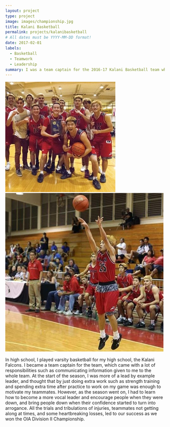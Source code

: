 ```yaml
---
layout: project
type: project
image: images/championship.jpg
title: Kalani Basketball
permalink: projects/kalanibasketball
# All dates must be YYYY-MM-DD format!
date: 2017-02-01
labels:
  - Basketball
  - Teamwork
  - Leadership
summary: I was a team captain for the 2016-17 Kalani Basketball team where we won the OIA championship.
---
```


<div class="ui small rounded images">
  <img class="ui image" src="../images/team.jpg">
  <img class="ui image" src="../images/shot.jpg">
</div>

In high school, I played varsity basketball for my high school, the Kalani Falcons. I became a team captain for the team, which came with a lot of responsibilities such as communicating information given to me to the whole team. At the start of the season, I was more of a lead by example leader, and thought that by just doing extra work such as strength training and spending extra time after practice to work on my game was enough to motivate my teammates. However, as the season went on, I had to learn how to become a more vocal leader and encourage people when they were down, and bring people down when their confidence started to turn into arrogance. All the trials and tribulations of injuries, teammates not getting along at times, and some heartbreaking losses, led to our success as we won the OIA Division II Championship. 


